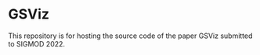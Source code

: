 # GSViz
This repository is for hosting the source code of the paper GSViz submitted to SIGMOD 2022.
